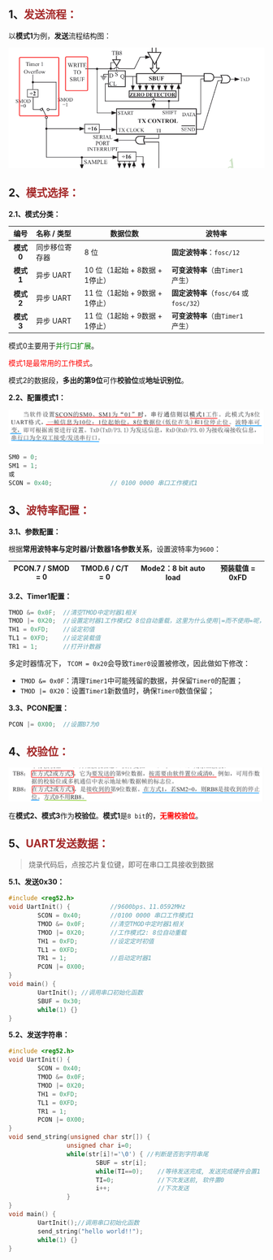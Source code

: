## 1、<span style="color:brown">发送流程：</span>

以**模式1**为例，**发送**流程结构图：

<img src="https://raw.githubusercontent.com/root-bine/image/main/Typora-image/UART17.png" alt="image-20251007164101478" style="zoom: 67%;" />



## 2、<span style="color:brown">模式选择：</span>

**2.1、模式分类：**

|    编号    | 名称 / 类型    | 数据位数                       | 波特率                                   |
| :--------: | :------------- | ------------------------------ | ---------------------------------------- |
| **模式 0** | 同步移位寄存器 | 8 位                           | **固定波特率**：`fosc/12`                |
| **模式 1** | 异步 UART      | 10 位（1起始 + 8数据 + 1停止） | **可变波特率**（由`Timer1`产生）         |
| **模式 2** | 异步 UART      | 11 位（1起始 + 9数据 + 1停止） | **固定波特率**（`fosc/64` 或 `fosc/32`） |
| **模式 3** | 异步 UART      | 11 位（1起始 + 9数据 + 1停止） | **可变波特率**（由`Timer1`产生）         |

模式0主要用于<span style="color:green">并行口扩展</span>。

<span style="color:red">模式1是最常用的工作模式</span>。

模式2的数据段，**多出的第9位**可作**校验位**或**地址识别位**。

**2.2、配置模式1：**

<img src="https://raw.githubusercontent.com/root-bine/image/main/Typora-image/UART18.png" alt="image-20251007163302012" style="zoom:80%;" />

```c
SM0 = 0;
SM1 = 1;
或
SCON = 0x40;                // 0100 0000 串口工作模式1
```



## 3、<span style="color:brown">波特率配置：</span>

**3.1、参数配置：**

根据**常用波特率与定时器/计数器1各参数关系**，设置波特率为`9600`：

| PCON.7 / SMOD = 0 | TMOD.6 / C/T = 0 | Mode2：8 bit auto load | 预装载值 = 0xFD |
| ----------------- | ---------------- | ---------------------- | --------------- |

**3.2、Timer1配置：**

```c
TMOD &= 0x0F;  //清空TMOD中定时器1相关
TMOD |= 0X20;  //设置定时器1工作模式2 8位自动重载，这里为什么使用|=而不使用=呢，为了避免清除定时器0配置
TH1 = 0xFD;    //设定初值
TL1 = 0XFD;    //设定装载值 
TR1 = 1;       //打开计数器
```

多定时器情况下， `TCOM = 0x20`会导致`Timer0`设置被修改，因此做如下修改：

- `TMOD &= 0x0F`：清理`Timer1`中可能残留的数据，并保留`Timer0`的配置；
- `TMOD |= 0X20`：设置`Timer1`新数值时，确保`Timer0`数值保留；

**3.3、PCON配置：**

```c
PCON |= 0X00;  //设置B7为0
```



## 4、<span style="color:brown">校验位：</span>

<img src="https://raw.githubusercontent.com/root-bine/image/main/Typora-image/UART19.png" alt="image-20251007165205262" style="zoom:67%;" />

在**模式2、模式3**作为**校验位**。**模式1**是`8 bit`的，<span style="color:red">**无需校验位**</span>。



## 5、<span style="color:brown">UART发送数据：</span>

> 烧录代码后，点按芯片复位键，即可在串口工具接收到数据

**5.1、发送0x30：**

```c
#include <reg52.h>
void UartInit() {           //9600bps、11.0592MHz
        SCON = 0x40;        //0100 0000 串口工作模式1
        TMOD &= 0x0F;       //清空TMOD中定时器1相关
        TMOD |= 0X20;       //工作模式2: 8位自动重载
        TH1 = 0xFD;         //设定定时初值
        TL1 = 0XFD;
        TR1 = 1;            //启动定时器1
        PCON |= 0X00;
}
void main() {
        UartInit(); //调用串口初始化函数
        SBUF = 0x30;
        while(1) {}        
}
```

**5.2、发送字符串：**

```c
#include <reg52.h>
void UartInit() {
        SCON = 0x40;
        TMOD &= 0x0F;
        TMOD |= 0X20; 
        TH1 = 0xFD;
        TL1 = 0XFD;
        TR1 = 1;
    	PCON |= 0X00;
}
void send_string(unsigned char str[]) {
                unsigned char i=0;
                while(str[i]!='\0') { //判断是否到字符串尾
                        SBUF = str[i];
                        while(TI==0);    //等待发送完成, 发送完成硬件会置1
                        TI=0;            //下次发送前, 软件置0
                        i++;             //下次发送
                }        
}
void main() {
        UartInit();//调用串口初始化函数
        send_string("hello world!!");
        while(1) {}        
}
```
